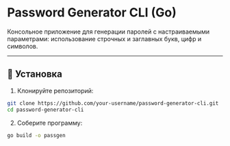 # Password Generator CLI (Go)

Консольное приложение для генерации паролей с настраиваемыми параметрами: использование строчных и заглавных букв, цифр и символов.

---

## 🚀 Установка

1. Клонируйте репозиторий:

```bash
git clone https://github.com/your-username/password-generator-cli.git
cd password-generator-cli
```

2. Соберите программу:
```bash
go build -o passgen
```